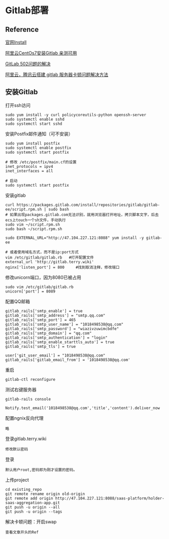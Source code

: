 # Gitlab部署

## Reference

[官网Install](https://about.gitlab.com/install/#centos-7)

[阿里云CentOs7安装Gitlab 亲测可用](https://blog.csdn.net/weixin_33769125/article/details/91679600)

[GitLab 502问题的解决](https://blog.csdn.net/alittleyatou/article/details/81557678)

[阿里云，腾讯云搭建 gitlab 服务器卡顿问题解决方法](https://blog.csdn.net/qq_30745307/article/details/82829064)

## 安装Gitlab

打开ssh访问

    sudo yum install -y curl policycoreutils-python openssh-server
    sudo systemctl enable sshd
    sudo systemctl start sshd
 
安装Postfix邮件通知（可不安装）
    
    sudo yum install postfix
    sudo systemctl enable postfix
    sudo systemctl start postfix
    
    # 修改 /etc/postfix/main.cf的设置  
    inet_protocols = ipv4  
    inet_interfaces = all

    # 启动
    sudo systemctl start postfix

安装gitlab

    curl https://packages.gitlab.com/install/repositories/gitlab/gitlab-ee/script.rpm.sh | sudo bash
    # 如果出现packages.gitlab.com无法识别，就用浏览器打开地址，拷贝脚本文字，后去ecs上touch一个sh文件，手动执行
    sudo vim ~/script.rpm.sh
    sudo bash ~/script.rpm.sh
    
    sudo EXTERNAL_URL="http://47.104.227.121:8088" yum install -y gitlab-ee
    
    # 或者使用域名方式，而不是ip:port方式
    vim /etc/gitlab/gitlab.rb   #打开配置文件
    external_url 'http://gitlab.terry.wiki'
    nginx['listen_port'] = 800     #找到取消注释，修改端口

修改unicorn端口，因为8080已被占用

    sudo vim /etc/gitlab/gitlab.rb
    unicorn['port'] = 8089
    
配置QQ邮箱

    gitlab_rails['smtp_enable'] = true
    gitlab_rails['smtp_address'] = "smtp.qq.com"
    gitlab_rails['smtp_port'] = 465
    gitlab_rails['smtp_user_name'] = "1018498538@qq.com"
    gitlab_rails['smtp_password'] = "wiazivzuwimcbdfe"
    gitlab_rails['smtp_domain'] = "qq.com"
    gitlab_rails['smtp_authentication'] = "login"
    gitlab_rails['smtp_enable_starttls_auto'] = true
    gitlab_rails['smtp_tls'] = true
    
    user['git_user_email'] = "1018498538@qq.com"
    gitlab_rails['gitlab_email_from'] = '1018498538@qq.com'
    
重启
    
    gitlab-ctl reconfigure

测试右键服务器

    gitlab-rails console
    
    Notify.test_email('1018498538@qq.com','title','content').deliver_now
    
配置ngnix反向代理

    略

登录gitlab.terry.wiki

    修改默认密码

登录

    默认用户root,密码即为刚才设置的密码。
    
上传project

    cd existing_repo
    git remote rename origin old-origin
    git remote add origin http://47.104.227.121:8088/saas-platform/holder-saas-aggregation-app.git
    git push -u origin --all
    git push -u origin --tags
    
解决卡顿问题：开启swap

    查看文章开头的Ref